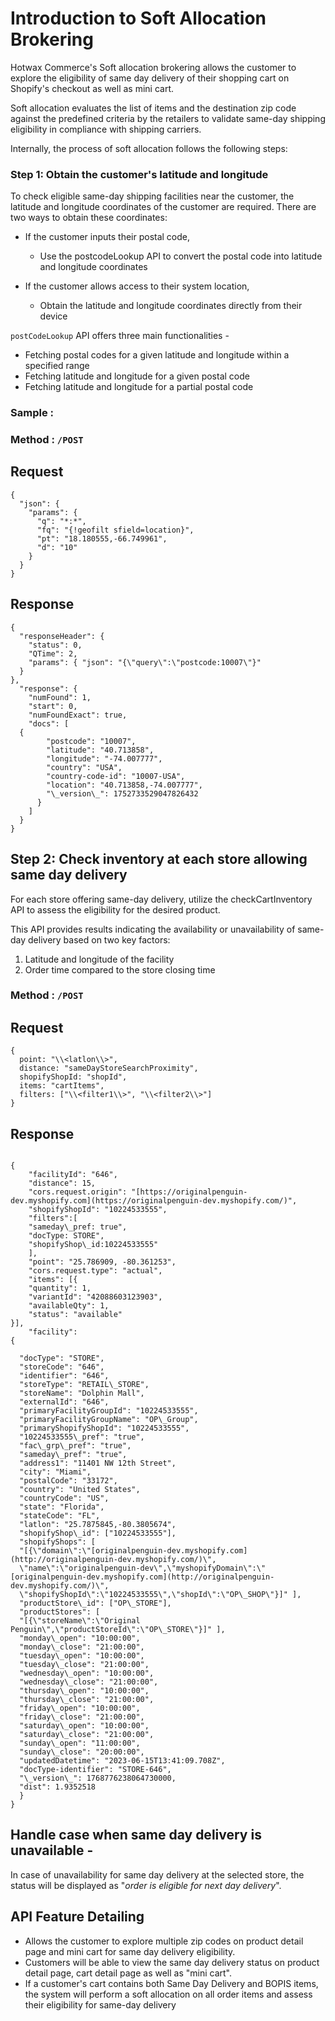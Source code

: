 # Introduction to Soft Allocation Brokering

Hotwax Commerce's Soft allocation brokering allows the customer to explore the eligibility of same day delivery of their shopping cart on Shopify's checkout as well as mini cart.

Soft allocation evaluates the list of items and the destination zip code against the predefined criteria by the retailers to validate same-day shipping eligibility in compliance with shipping carriers.

Internally, the process of soft allocation follows the following steps:

### Step 1: Obtain the customer's latitude and longitude

To check eligible same-day shipping facilities near the customer, the latitude and longitude coordinates of the customer are required. There are two ways to obtain these coordinates:

- If the customer inputs their postal code,
  - Use the postcodeLookup API to convert the postal code into latitude and longitude coordinates

- If the customer allows access to their system location,
  - Obtain the latitude and longitude coordinates directly from their device

`postCodeLookup` API offers three main functionalities -

- Fetching postal codes for a given latitude and longitude within a specified range
- Fetching latitude and longitude for a given postal code
- Fetching latitude and longitude for a partial postal code

### Sample :

### Method : `/POST`

## Request

```
{
  "json": {
    "params": {
      "q": "*:*",
      "fq": "{!geofilt sfield=location}",
      "pt": "18.180555,-66.749961",
      "d": "10"
    }
  }
}
```
## Response
```
{
  "responseHeader": {
    "status": 0,
    "QTime": 2,
    "params": { "json": "{\"query\":\"postcode:10007\"}"
  }
},
  "response": {
    "numFound": 1,
    "start": 0,
    "numFoundExact": true,
    "docs": [
  {
        "postcode": "10007",
        "latitude": "40.713858",
        "longitude": "-74.007777",
        "country": "USA",
        "country-code-id": "10007-USA",
        "location": "40.713858,-74.007777",
        "\_version\_": 1752733529047826432
      }
    ]
  }
}
```

## Step 2: Check inventory at each store allowing same day delivery

For each store offering same-day delivery, utilize the checkCartInventory API to assess the eligibility for the desired product.

This API provides results indicating the availability or unavailability of same-day delivery based on two key factors:

1. Latitude and longitude of the facility
2. Order time compared to the store closing time

### Method : `/POST`

## Request
```
{
  point: "\\<latlon\\>",
  distance: "sameDayStoreSearchProximity",
  shopifyShopId: "shopId",
  items: "cartItems",
  filters: ["\\<filter1\\>", "\\<filter2\\>"]
}
```
## Response
```

{
    "facilityId": "646",
    "distance": 15,
    "cors.request.origin": "[https://originalpenguin-dev.myshopify.com](https://originalpenguin-dev.myshopify.com/)",
    "shopifyShopId": "10224533555",
    "filters":[
    "sameday\_pref: true",
    "docType: STORE",
    "shopifyShop\_id:10224533555"
    ],
    "point": "25.786909, -80.361253",
    "cors.request.type": "actual",
    "items": [{
    "quantity": 1,
    "variantId": "42088603123903",
    "availableQty": 1,
    "status": "available"
}],
    "facility":
{

  "docType": "STORE",
  "storeCode": "646",
  "identifier": "646",
  "storeType": "RETAIL\_STORE",
  "storeName": "Dolphin Mall",
  "externalId": "646",
  "primaryFacilityGroupId": "10224533555",
  "primaryFacilityGroupName": "OP\_Group",
  "primaryShopifyShopId": "10224533555",
  "10224533555\_pref": "true",
  "fac\_grp\_pref": "true",
  "sameday\_pref": "true",
  "address1": "11401 NW 12th Street",
  "city": "Miami",
  "postalCode": "33172",
  "country": "United States",
  "countryCode": "US",
  "state": "Florida",
  "stateCode": "FL",
  "latlon": "25.7875845,-80.3805674",
  "shopifyShop\_id": ["10224533555"],
  "shopifyShops": [
  "[{\"domain\":\"[originalpenguin-dev.myshopify.com](http://originalpenguin-dev.myshopify.com/)\",
  \"name\":\"originalpenguin-dev\",\"myshopifyDomain\":\"[originalpenguin-dev.myshopify.com](http://originalpenguin-dev.myshopify.com/)\",
  \"shopifyShopId\":\"10224533555\",\"shopId\":\"OP\_SHOP\"}]" ],
  "productStore\_id": ["OP\_STORE"],
  "productStores": [
  "[{\"storeName\":\"Original Penguin\",\"productStoreId\":\"OP\_STORE\"}]" ],
  "monday\_open": "10:00:00",
  "monday\_close": "21:00:00",
  "tuesday\_open": "10:00:00",
  "tuesday\_close": "21:00:00",
  "wednesday\_open": "10:00:00",
  "wednesday\_close": "21:00:00",
  "thursday\_open": "10:00:00",
  "thursday\_close": "21:00:00",
  "friday\_open": "10:00:00",
  "friday\_close": "21:00:00",
  "saturday\_open": "10:00:00",
  "saturday\_close": "21:00:00",
  "sunday\_open": "11:00:00",
  "sunday\_close": "20:00:00",
  "updatedDatetime": "2023-06-15T13:41:09.708Z",
  "docType-identifier": "STORE-646",
  "\_version\_": 1768776238064730000,
  "dist": 1.9352518
  }
}

```

## Handle case when same day delivery is unavailable -

In case of unavailability for same day delivery at the selected store, the status will be displayed as "_order is eligible for next day delivery_".

## API Feature Detailing

- Allows the customer to explore multiple zip codes on product detail page and mini cart for same day delivery eligibility.
- Customers will be able to view the same day delivery status on product detail page, cart detail page as well as "mini cart".
- If a customer's cart contains both Same Day Delivery and BOPIS items, the system will perform a soft allocation on all order items and assess their eligibility for same-day delivery
